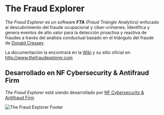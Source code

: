 # The Fraud Explorer

*The Fraud Explorer* es un software _**FTA** (Fraud Triangle Analytics)_ enfocado al descubrimiento del fraude ocupacional y ciber-crímenes. Identifica y genera eventos de alto valor para la detección proactiva y reactiva de fraudes a través del análisis conductual basado en el triángulo del fraude de [Donald Cressey](https://en.wikipedia.org/wiki/Donald_Cressey). 

La documentación la encontrará en la [Wiki](https://github.com/nfsecurity/the-fraud-explorer/wiki) y su sitio oficial en http://www.thefraudexplorer.com

## Desarrollado en NF Cybersecurity & Antifraud Firm

*The Fraud Explorer* está siendo desarrollado por [NF Cybersecurity & Antifraud Firm](http://www.nfsec.company)

![The Fraud Explorer Footer](http://www.thefraudexplorer.com/img/mainPictureFooter.png)
